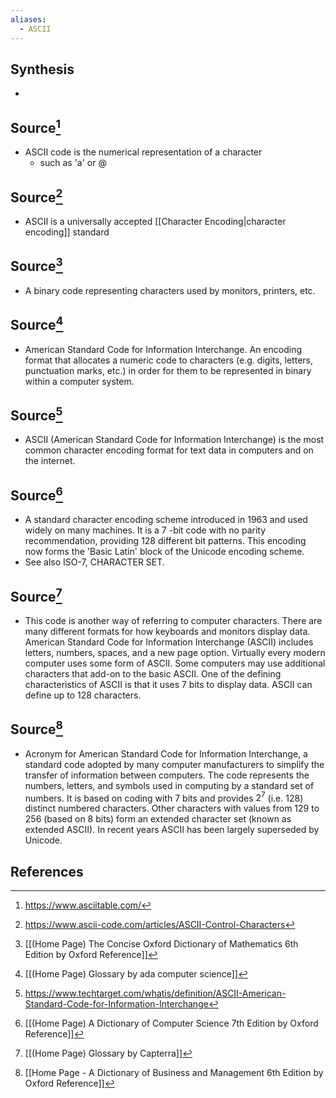 ```yaml
---
aliases:
  - ASCII
---
```

## Synthesis
- 
## Source[^1]
- ASCII code is the numerical representation of a character
	- such as 'a' or @
## Source[^2]
- ASCII is a universally accepted [[Character Encoding|character encoding]] standard
## Source[^3]
- A binary code representing characters used by monitors, printers, etc.
## Source[^4]
- American Standard Code for Information Interchange. An encoding format that allocates a numeric code to characters (e.g. digits, letters, punctuation marks, etc.) in order for them to be represented in binary within a computer system.
## Source[^5]
- ASCII (American Standard Code for Information Interchange) is the most common character encoding format for text data in computers and on the internet.
## Source[^6]
- A standard character encoding scheme introduced in 1963 and used widely on many machines. It is a 7 -bit code with no parity recommendation, providing 128 different bit patterns. This encoding now forms the 'Basic Latin' block of the Unicode encoding scheme.
- See also ISO-7, CHARACTER SET.
## Source[^7]
- This code is another way of referring to computer characters. There are many different formats for how keyboards and monitors display data. American Standard Code for Information Interchange (ASCII) includes letters, numbers, spaces, and a new page option. Virtually every modern computer uses some form of ASCII. Some computers may use additional characters that add-on to the basic ASCII. One of the defining characteristics of ASCII is that it uses 7 bits to display data. ASCII can define up to 128 characters.

## Source[^8]
- Acronym for American Standard Code for Information Interchange, a standard code adopted by many computer manufacturers to simplify the transfer of information between computers. The code represents the numbers, letters, and symbols used in computing by a standard set of numbers. It is based on coding with 7 bits and provides $2^{7}$ (i.e. 128) distinct numbered characters. Other characters with values from 129 to 256 (based on 8 bits) form an extended character set (known as extended ASCII). In recent years ASCII has been largely superseded by Unicode.
## References

[^1]: https://www.asciitable.com/
[^2]: https://www.ascii-code.com/articles/ASCII-Control-Characters
[^3]: [[(Home Page) The Concise Oxford Dictionary of Mathematics 6th Edition by Oxford Reference]]
[^4]: [[(Home Page) Glossary by ada computer science]]
[^5]: https://www.techtarget.com/whatis/definition/ASCII-American-Standard-Code-for-Information-Interchange
[^6]: [[(Home Page) A Dictionary of Computer Science 7th Edition by Oxford Reference]]
[^7]: [[(Home Page) Glossary by Capterra]]
[^8]: [[Home Page - A Dictionary of Business and Management 6th Edition by Oxford Reference]]